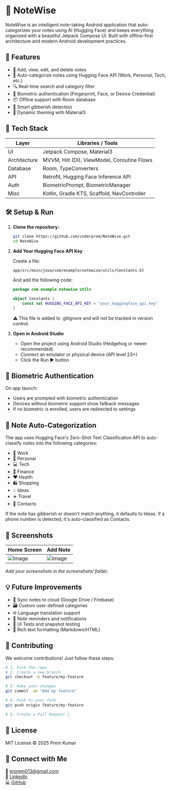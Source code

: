# 📓 NoteWise

NoteWise is an intelligent note-taking Android application that auto-categorizes your notes using AI (Hugging Face) and keeps everything organized with a beautiful Jetpack Compose UI. Built with offline-first architecture and modern Android development practices.

## 🚀 Features

- 📝 Add, view, edit, and delete notes
- 🤖 Auto-categorize notes using Hugging Face API (Work, Personal, Tech, etc.)
- 🔍 Real-time search and category filter
- 🔐 Biometric authentication (Fingerprint, Face, or Device Credential)
- 📦 Offline support with Room database
- 🧠 Smart gibberish detection
- 🌙 Dynamic theming with Material3

## 🧪 Tech Stack

| Layer       | Libraries / Tools                                 |
|-------------|---------------------------------------------------|
| UI          | Jetpack Compose, Material3                        |
| Architecture| MVVM, Hilt (DI), ViewModel, Coroutine Flows       |
| Database    | Room, TypeConverters                              |
| API         | Retrofit, Hugging Face Inference API              |
| Auth        | BiometricPrompt, BiometricManager                 |
| Misc        | Kotlin, Gradle KTS, Scaffold, NavController       |

## 🛠️ Setup & Run

1. **Clone the repository:**
   ```bash
   git clone https://github.com/coderprem/NoteWise.git
   cd NoteWise
   ```

2. **Add Your Hugging Face API Key**
   
   Create a file:
   ```
   app/src/main/java/com/example/notewise/utils/Constants.kt
   ```
   
   And add the following code:
   ```kotlin
   package com.example.notewise.utils
   
   object Constants {
       const val HUGGING_FACE_API_KEY = "your_huggingface_api_key"
   }
   ```
   
   ⚠️ This file is added to .gitignore and will not be tracked in version control.

3. **Open in Android Studio**
   - Open the project using Android Studio (Hedgehog or newer recommended)
   - Connect an emulator or physical device (API level 23+)
   - Click the Run ▶️ button

## 🔐 Biometric Authentication

On app launch:
- Users are prompted with biometric authentication
- Devices without biometric support show fallback messages
- If no biometric is enrolled, users are redirected to settings

## 🧠 Note Auto-Categorization

The app uses Hugging Face's Zero-Shot Text Classification API to auto-classify notes into the following categories:
- 📂 Work
- 👤 Personal
- 💻 Tech
- 💸 Finance
- ❤️ Health
- 🛍️ Shopping
- 💡 Ideas
- ✈️ Travel
- 📇 Contacts

If the note has gibberish or doesn't match anything, it defaults to Ideas.
If a phone number is detected, it's auto-classified as Contacts.

## 📸 Screenshots

| Home Screen | Add Note |
|-------------|----------|
| ![Image](https://github.com/user-attachments/assets/74efe970-6d4c-46bf-8682-fdbc4e93e30b)     | ![Image](https://github.com/user-attachments/assets/3b8306d9-d534-48d1-a201-425d93f8b55b)  |

*Add your screenshots in the screenshots/ folder.*

## 💡 Future Improvements

- 🔄 Sync notes to cloud (Google Drive / Firebase)
- 🗃️ Custom user-defined categories
- 🌐 Language translation support
- 📅 Note reminders and notifications
- 🧪 UI Tests and snapshot testing
- 📎 Rich text formatting (Markdown/HTML)

## 🤝 Contributing

We welcome contributions! Just follow these steps:

```bash
# 1. Fork the repo
# 2. Create a new branch
git checkout -b feature/my-feature

# 3. Make your changes
git commit -am "Add my feature"

# 4. Push to your fork
git push origin feature/my-feature

# 5. Create a Pull Request 🙌
```

## 📄 License

MIT License © 2025 Prem Kumar

## 🔗 Connect with Me

📧 [erprem013@gmail.com](mailto:erprem013@gmail.com)  
🔗 [LinkedIn](https://www.linkedin.com/in/coderprem/)  
💻 [GitHub](https://github.com/coderprem)

